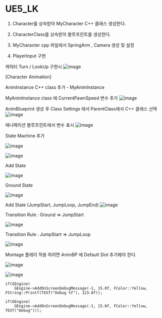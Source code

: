 # UE5_LK


1. Character를 상속받아 MyCharacter C++ 클래스 생성한다.


2. CharacterClass를 상속받아 블루프린트를 생성한다.


3. MyCharacter cpp 파일에서 SpringArm , Camera 생성 및 설정

4. PlayerInput 구현 



캐릭터 Turn / LookUp 구현시 
![image](https://user-images.githubusercontent.com/29656900/182010656-3a4372af-5173-4462-92ed-c379186c8a0e.png)



[Character Animation]

AnimInstance C++ class 추가 - MyAnimInstance

MyAnimInstance class 에 CurrentPawnSpeed 변수 추가
![image](https://user-images.githubusercontent.com/29656900/182016143-7e2c1154-df1f-4a8a-a945-f66ec659e942.png)


AnimBlueprint 생성 후 Class Settings 에서 ParentClass에서 C++ 클래스 선택
![image](https://user-images.githubusercontent.com/29656900/182018847-5ba6ef6a-760a-4ccb-9aab-eec4d05b2959.png)





애니메이션 블루프린트에서 변수 표시
![image](https://user-images.githubusercontent.com/29656900/182016114-3c516d81-8320-426f-a65f-d2fca44d9fc8.png)


State Machine 추가

![image](https://user-images.githubusercontent.com/29656900/182018988-8d8a242f-f3f4-48da-8494-7a7ec4ec6cb8.png)

![image](https://user-images.githubusercontent.com/29656900/182018999-b2e82a33-919c-442b-bcbb-62ed90ffd4ce.png)

Add State

![image](https://user-images.githubusercontent.com/29656900/182019054-f3320e03-b249-49d1-9025-ec1e311d58d3.png)


Ground State

![image](https://user-images.githubusercontent.com/29656900/182019074-d4223119-108a-4ea6-b677-ccbe5f70a459.png)


Add State (JumpStart, JumpLoop, JumpEnd)
![image](https://user-images.githubusercontent.com/29656900/182020836-d8274218-62e1-45cb-bfbd-2cafa66ea115.png)



Transition Rule : Ground => JumpStart

![image](https://user-images.githubusercontent.com/29656900/182020780-99cc715b-2662-4e12-92d2-a8fd1ff156fd.png)


Transition Rule :  JumpStart => JumpLoop 

![image](https://user-images.githubusercontent.com/29656900/182020897-98d72323-30a1-4c88-8b0c-db7f6840727e.png)









Montage 플레이 적용 하려면 AnimBP 에 Default Slot 추가해야 한다.

![image](https://user-images.githubusercontent.com/29656900/182529057-2fee1201-baef-45d3-a7fe-daebd3c6ccab.png)

![image](https://user-images.githubusercontent.com/29656900/182529148-105da419-8900-4d9d-8612-2c5b54e39538.png)


```
if(GEngine)
	GEngine->AddOnScreenDebugMessage(-1, 15.0f, FColor::Yellow, FString::Printf(TEXT("Debug %f"), 123.0f));

if(GEngine)
	GEngine->AddOnScreenDebugMessage(-1, 15.0f, FColor::Yellow, TEXT("Debug")));
		
```
